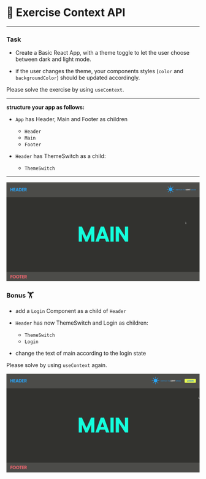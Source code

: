 
# :cartwheeling: Exercise Context API

---
### Task

- Create a Basic React App, with a theme toggle to let the user choose between dark and light mode. 

- if the user changes the theme, your components styles (`color` and `backgroundColor`) should be updated accordingly.

Please solve the exercise by using `useContext`.

---

**structure your app as follows:**


- `App` has Header, Main and Footer as children
  - `Header`
  - `Main`
  - `Footer`


- `Header` has ThemeSwitch as a child:
  - `ThemeSwitch` 

---

![](./src/assets/theme.gif)


### Bonus :weight_lifting:

- add a `Login` Component as a child of `Header`

 - `Header` has now ThemeSwitch and Login as children:
   - `ThemeSwitch` 
   - `Login`

- change the text of main according to the login state
 
Please solve by using `useContext` again.

![](./src/assets/login.gif)




